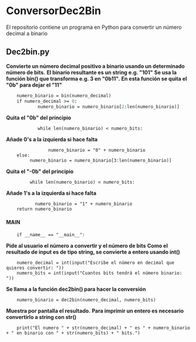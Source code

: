 # ConversorDec2Bin
El repositorio contiene un programa en Python para convertir un número decimal a binario

## Dec2bin.py

**Convierte un número decimal positivo a binario usando un determinado número de bits.**
**El binario resultante es un string e.g. "101"**
**Se usa la función bin() que transforma e.g. 3 en "0b11".**
**En esta función se quita el "0b" para dejar el "11"**

```def dec2bin(numero_decimal, numero_bits):
    numero_binario = bin(numero_decimal)
    if numero_decimal >= 0:
            numero_binario = numero_binario[2:len(numero_binario)]  
```
**Quita el "0b" del principio**
```    
            while len(numero_binario) < numero_bits:      
```
**Añade 0's a la izquierda si hace falta**
```
                numero_binario = "0" + numero_binario
    else:
         numero_binario = numero_binario[3:len(numero_binario)] 
```
**Quita el "-0b" del principio**
```
         while len(numero_binario) < numero_bits: 
```
**Añade 1's a la izquierda si hace falta**
```
           numero_binario = "1" + numero_binario
    return numero_binario
```
#### MAIN
```
    if __name__ == "__main__":
```
**Pide al usuario el número a convertir y el número de bits**
**Como el resultado de input es de tipo string, se convierte a entero usando int()**
```
    numero_decimal = int(input("Escribe el número en decimal que quieres convertir: "))
    numero_bits = int(input("Cuantos bits tendrá el número binario: "))
```
**Se llama a la función dec2bin() para hacer la conversión**
```
    numero_binario = dec2bin(numero_decimal, numero_bits)
```
**Muestra por pantalla el resultado.**
**Para imprimir un entero es necesario convertirlo a string con str()**
```
    print("El numero " + str(numero_decimal) + " es " + numero_binario + " en binario con " + str(numero_bits) + " bits.")
```